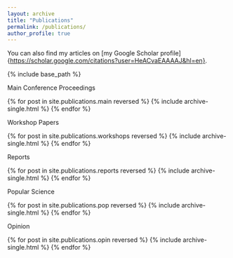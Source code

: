 ```yaml
---
layout: archive
title: "Publications"
permalink: /publications/
author_profile: true
---
```


You can also find my articles on [my Google Scholar profile]{https://scholar.google.com/citations?user=HeACvaEAAAAJ&hl=en}.

{% include base_path %}

Main Conference Proceedings 

{% for post in site.publications.main reversed %}
  {% include archive-single.html %}
{% endfor %}

Workshop Papers

{% for post in site.publications.workshops reversed %}
  {% include archive-single.html %}
{% endfor %}

Reports

{% for post in site.publications.reports reversed %}
  {% include archive-single.html %}
{% endfor %}

Popular Science 

{% for post in site.publications.pop reversed %}
  {% include archive-single.html %}
{% endfor %}

Opinion

{% for post in site.publications.opin reversed %}
  {% include archive-single.html %}
{% endfor %}


